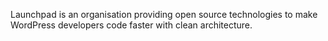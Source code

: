 Launchpad is an organisation providing open source technologies to make WordPress developers code faster with clean architecture.
